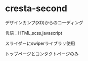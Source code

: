 # cresta-second

デザインカンプ(XD)からのコーディング

言語：HTML,scss,javascript

スライダーにswiperライブラリ使用

トップページとコンタクトページのみ
